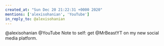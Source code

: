 ```yaml
---
created_at: "Sun Dec 20 21:22:31 +0000 2020"
mentions: ['alexisohanian', 'YouTube']
in_reply_to: @alexisohanian
---
```


@alexisohanian @YouTube Note to self: get @MrBeastYT on my new social media platform.